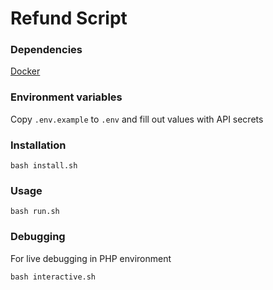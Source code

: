 # Refund Script

### Dependencies
[Docker](https://docs.docker.com/get-docker/)

### Environment variables
Copy `.env.example` to `.env` and fill out values with API secrets

### Installation
`bash install.sh`

### Usage
`bash run.sh`

### Debugging
For live debugging in PHP environment

`bash interactive.sh`